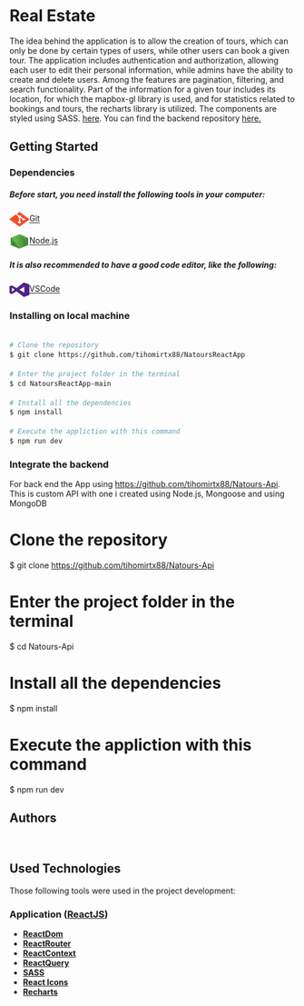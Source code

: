 # Real Estate

The idea behind the application is to allow the creation of tours, which can only be done by certain types of users, while other users can book a given tour. The application includes authentication and authorization, allowing each user to edit their personal information, while admins have the ability to create and delete users. Among the features are pagination, filtering, and search functionality. Part of the information for a given tour includes its location, for which the mapbox-gl library is used, and for statistics related to bookings and tours, the recharts library is utilized. The components are styled using SASS.
[here](https://github.com/tihomirtx88/Natours-Api). You can find the backend repository
[here.](https://github.com/tihomirtx88/NatoursReactApp)

## Getting Started

### Dependencies

##### Before start, you need install the following tools in your computer:

<img align="center" alt="GIT" height="25" width="35" src="https://raw.githubusercontent.com/devicons/devicon/master/icons/git/git-original.svg" style="max-width:100%;">[Git](https://git-scm.com)</img>

<img align="center" alt="NodeJS" height="25" width="35" src="https://raw.githubusercontent.com/devicons/devicon/master/icons/nodejs/nodejs-original.svg" style="max-width:100%;">[Node.js](https://nodejs.org/en/)</img>

##### It is also recommended to have a good code editor, like the following:

<img align="center" alt="VisualStudioCode" height="25" width="35" src="https://raw.githubusercontent.com/devicons/devicon/master/icons/visualstudio/visualstudio-plain.svg" style="max-width:100%;">[VSCode](https://code.visualstudio.com/)</img>

### Installing on local machine

```bash

# Clone the repository
$ git clone https://github.com/tihomirtx88/NatoursReactApp

# Enter the project folder in the terminal
$ cd NatoursReactApp-main

# Install all the dependencies
$ npm install

# Execute the appliction with this command
$ npm run dev

```

### Integrate the backend

For back end the App using https://github.com/tihomirtx88/Natours-Api. This is custom API with one i created using Node.js, Mongoose and using MongoDB

# Clone the repository
$ git clone https://github.com/tihomirtx88/Natours-Api

# Enter the project folder in the terminal
$ cd Natours-Api

# Install all the dependencies
$ npm install

# Execute the appliction with this command
$ npm run dev


## Authors

<a href="https://github.com/tihomirtx88">
 <img style="border-radius: 50%;" src="https://avatars.githubusercontent.com/u/88166066?v=4" width="100px;" alt=""/>
</a>

## Used Technologies

Those following tools were used in the project development:

### **Application** ([ReactJS](https://reactjs.org/))

-   **[ReactDom](https://reactjs.org/docs/react-dom.html)**
-   **[ReactRouter](https://reactrouter.com/en/main)**
-   **[ReactContext](https://reactjs.org/docs/context.html)**
-   **[ReactQuery ](https://reactjs.org/docs/context.html)**
-   **[SASS](https://sass-lang.com/)**
-   **[React Icons](https://reactjs.org/docs/context.html)**
-   **[Recharts](https://recharts.org/en-US/)**

